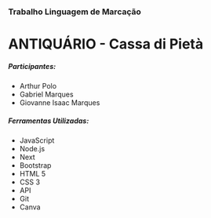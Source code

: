 <h3>Trabalho Linguagem de Marcação</h3>

<h1>ANTIQUÁRIO - Cassa di Pietà</h1>


<h5>Participantes:</h5>
<ul>
  <li>Arthur Polo</li>
  <li>Gabriel Marques</li>
  <li>Giovanne Isaac Marques</li>
</ul>


<h5>Ferramentas Utilizadas:</h5>
<ul>
  <li>JavaScript</li>
  <li>Node.js</li>
  <li>Next</li>
  <li>Bootstrap</li>
  <li>HTML 5</li>
  <li>CSS 3</li>
  <li>API</li>
  <li>Git</li>
  <li>Canva</li>
</ul>
